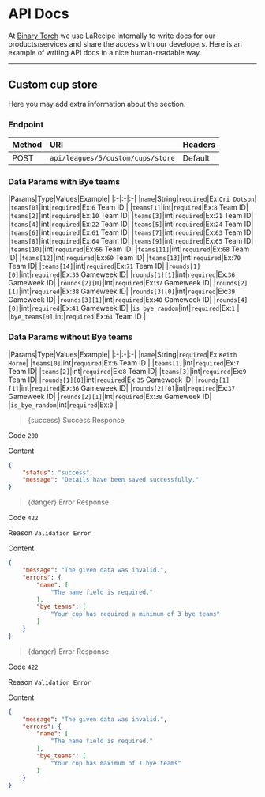 # API Docs

At [Binary Torch](https://binarytorch.com.my/) we use LaRecipe internally to write docs for our products/services and share the access with our developers. Here is an example of writing API docs in a nice human-readable way.

---

<a name=""></a>
## Custom cup store

Here you may add extra information about the section.

### Endpoint

|Method|URI|Headers|
|:-|:-|:-|
|POST|`api/leagues/5/custom/cups/store`|Default|

### Data Params with Bye teams


|Params|Type|Values|Example|
|:-|:-|:-|
|`name`|String|`required`|Ex:`Ori Dotson`|
|`teams[0]`|int|`required`|Ex:`6` Team ID |
|`teams[1]`|int|`required`|Ex:`8` Team ID|
|`teams[2]`|int|`required`|Ex:`10` Team ID|
|`teams[3]`|int|`required`|Ex:`21` Team ID|
|`teams[4]`|int|`required`|Ex:`22` Team ID|
|`teams[5]`|int|`required`|Ex:`24` Team ID|
|`teams[6]`|int|`required`|Ex:`61` Team ID|
|`teams[7]`|int|`required`|Ex:`63` Team ID|
|`teams[8]`|int|`required`|Ex:`64` Team ID|
|`teams[9]`|int|`required`|Ex:`65` Team ID|
|`teams[10]`|int|`required`|Ex:`66` Team ID|
|`teams[11]`|int|`required`|Ex:`68` Team ID|
|`teams[12]`|int|`required`|Ex:`69` Team ID|
|`teams[13]`|int|`required`|Ex:`70` Team ID|
|`teams[14]`|int|`required`|Ex:`71` Team ID|
|`rounds[1][0]`|int|`required`|Ex:`35` Gameweek ID|
|`rounds[1][1]`|int|`required`|Ex:`36` Gameweek ID|
|`rounds[2][0]`|int|`required`|Ex:`37` Gameweek ID|
|`rounds[2][1]`|int|`required`|Ex:`38` Gameweek ID|
|`rounds[3][0]`|int|`required`|Ex:`39` Gameweek ID|
|`rounds[3][1]`|int|`required`|Ex:`40` Gameweek ID|
|`rounds[4][0]`|int|`required`|Ex:`41` Gameweek ID|
|`is_bye_random`|int|`required`|Ex:`1` |
|`bye_teams[0]`|int|`required`|Ex:`61` Team ID |

### Data Params without Bye teams


|Params|Type|Values|Example|
|:-|:-|:-|
|`name`|String|`required`|Ex:`Keith Horne`|
|`teams[0]`|int|`required`|Ex:`6` Team ID |
|`teams[1]`|int|`required`|Ex:`7` Team ID|
|`teams[2]`|int|`required`|Ex:`8` Team ID|
|`teams[3]`|int|`required`|Ex:`9` Team ID|
|`rounds[1][0]`|int|`required`|Ex:`35` Gameweek ID|
|`rounds[1][1]`|int|`required`|Ex:`36` Gameweek ID|
|`rounds[2][0]`|int|`required`|Ex:`37` Gameweek ID|
|`rounds[2][1]`|int|`required`|Ex:`38` Gameweek ID|
|`is_bye_random`|int|`required`|Ex:`0` |

> {success} Success Response

Code `200`

Content

```json
{
    "status": "success",
    "message": "Details have been saved successfully."
}
```

> {danger} Error Response

Code `422`

Reason `Validation Error`

Content

```json
{
    "message": "The given data was invalid.",
    "errors": {
        "name": [
            "The name field is required."
        ],
        "bye_teams": [
            "Your cup has required a minimum of 3 bye teams"
        ]
    }
}
```

> {danger} Error Response

Code `422`

Reason `Validation Error`

Content

```json
{
    "message": "The given data was invalid.",
    "errors": {
        "name": [
            "The name field is required."
        ],
        "bye_teams": [
            "Your cup has maximum of 1 bye teams"
        ]
    }
}
```
